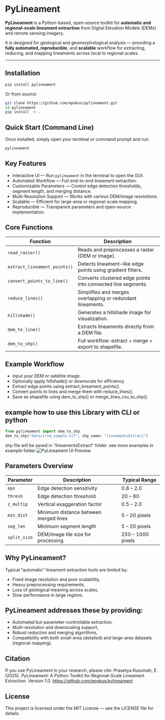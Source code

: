 # PyLineament

**PyLineament** is a Python-based, open-source toolkit for **automatic and regional-scale lineament extraction** from Digital Elevation Models (DEMs) and remote sensing imagery.

It is designed for geological and geomorphological analysis — providing a **fully automated, reproducible**, and **scalable** workflow for extracting, reducing, and mapping lineaments across local to regional scales.

---

## Installation

```bash
pip install pylineament
```
Or from source:

```bash
git clone https://github.com/epokus/pylineament.git
cd pylineament
pip install -e .
```

## Quick Start (Command Line)

Once installed, simply open your terminal or command prompt and run:

```bash
pylineament
```

## Key Features
- Interactive UI — Run `pylineament` in the terminal to open the GUI.
- Automated Workflow — Full end-to-end lineament extraction.
- Customizable Parameters — Control edge detection thresholds, segment length, and merging distance.
- Multi-Resolution Support — Works with various DEM/image resolutions.
- Scalable — Efficient for large-area or regional-scale mapping.
- Reproducible — Transparent parameters and open-source implementation.

## Core Functions
| Function                     | Description                                                  |
| ---------------------------- | ------------------------------------------------------------ |
| `read_raster()`              | Reads and preprocesses a raster (DEM or image).              |
| `extract_lineament_points()` | Detects lineament-like edge points using gradient filters.   |
| `convert_points_to_line()`   | Converts clustered edge points into connected line segments. |
| `reduce_lines()`             | Simplifies and merges overlapping or redundant lineaments.   |
| `hillshade()`                | Generates a hillshade image for visualization.               |
| `dem_to_line()`              | Extracts lineaments directly from a DEM file.                |
| `dem_to_shp()`               | Full workflow: extract + merge + export to shapefile.        |


## Example Workflow
- Input your DEM or satellite image.
- Optionally apply hillshade() or downscale for efficiency.
- Extract edge points using extract_lineament_points().
- Convert points to lines and merge them with reduce_lines().
- Save as shapefile using dem_to_shp() or merge_lines_csv_to_shp().

## example how to use this Library with CLI or python

```python
from pylineament import dem_to_shp
dem_to_shp("data/srtm_sample.tif", shp_name= "lineamentsExtract")
```
shp file will be saved in "lineamentsExtract" folder.
see more examples in example folder
![PyLineament UI Preview](examples/lienament_extracted.png)


## Parameters Overview
| Parameter    | Description                           | Typical Range     |
| ------------ | ------------------------------------- | ----------------- |
| `eps`        | Edge detection sensitivity            | 0.8 – 2.0         |
| `thresh`     | Edge detection threshold              | 20 – 80           |
| `z_multip`   | Vertical exaggeration factor          | 0.5 – 2.0         |
| `min_dist`   | Minimum distance between merged lines | 5 – 20 pixels     |
| `seg_len`    | Minimum segment length                | 5 – 20 pixels     |
| `split_size` | DEM/image tile size for processing    | 250 – 1000 pixels |



## Why PyLineament?
Typical “automatic” lineament extraction tools are limited by:
- Fixed image resolution and poor scalability,
- Heavy preprocessing requirements,
- Loss of geological meaning across scales,
- Slow performance in large regions.

## PyLineament addresses these by providing:
- Automated but parameter-controllable extraction,
- Multi-resolution and downscaling support,
- Robust reduction and merging algorithms,
- Compatibility with both small-area (detailed) and large-area datasets (regional mapping).

## Citation
If you use PyLineament in your research, please cite:
Prasetya Kusumah, E. (2025). PyLineament: A Python Toolkit for Regional-Scale Lineament Extraction. 
Version 1.0. https://github.com/epokus/pylineament

## License
This project is licensed under the MIT License — see the LICENSE
 file for details.

